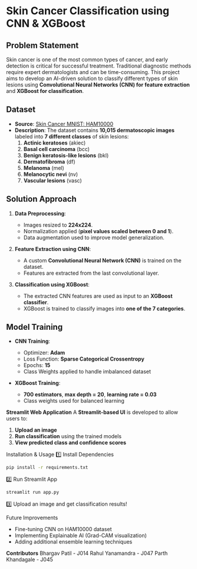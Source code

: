 # Skin Cancer Classification using CNN & XGBoost

## Problem Statement
Skin cancer is one of the most common types of cancer, and early detection is critical for successful treatment. Traditional diagnostic methods require expert dermatologists and can be time-consuming. This project aims to develop an AI-driven solution to classify different types of skin lesions using **Convolutional Neural Networks (CNN) for feature extraction** and **XGBoost for classification**.

## Dataset
- **Source**: [Skin Cancer MNIST: HAM10000](https://www.kaggle.com/kmader/skin-cancer-mnist-ham10000)
- **Description**: The dataset contains **10,015 dermatoscopic images** labeled into **7 different classes** of skin lesions:
  1. **Actinic keratoses** (akiec)
  2. **Basal cell carcinoma** (bcc)
  3. **Benign keratosis-like lesions** (bkl)
  4. **Dermatofibroma** (df)
  5. **Melanoma** (mel)
  6. **Melanocytic nevi** (nv)
  7. **Vascular lesions** (vasc)

## Solution Approach
1. **Data Preprocessing**:
   - Images resized to **224x224**.
   - Normalization applied (**pixel values scaled between 0 and 1**).
   - Data augmentation used to improve model generalization.

2. **Feature Extraction using CNN**:
   - A custom **Convolutional Neural Network (CNN)** is trained on the dataset.
   - Features are extracted from the last convolutional layer.

3. **Classification using XGBoost**:
   - The extracted CNN features are used as input to an **XGBoost classifier**.
   - XGBoost is trained to classify images into **one of the 7 categories**.

## Model Training
- **CNN Training**:
  - Optimizer: **Adam**
  - Loss Function: **Sparse Categorical Crossentropy**
  - Epochs: **15**
  - Class Weights applied to handle imbalanced dataset

- **XGBoost Training**:
  - **700 estimators**, **max depth = 20**, **learning rate = 0.03**
  - Class weights used for balanced learning

 **Streamlit Web Application**
A **Streamlit-based UI** is developed to allow users to:
1. **Upload an image**
2. **Run classification** using the trained models
3. **View predicted class and confidence scores**

 Installation & Usage
 1️⃣ Install Dependencies
```bash
pip install -r requirements.txt
```

 2️⃣ Run Streamlit App
```bash
streamlit run app.py
```

 3️⃣ Upload an image and get classification results!

 Future Improvements
- Fine-tuning CNN on HAM10000 dataset
- Implementing Explainable AI (Grad-CAM visualization)
- Adding additional ensemble learning techniques

 **Contributors**
Bhargav Patil - J014
Rahul Yanamandra - J047
Parth Khandagale - J045




